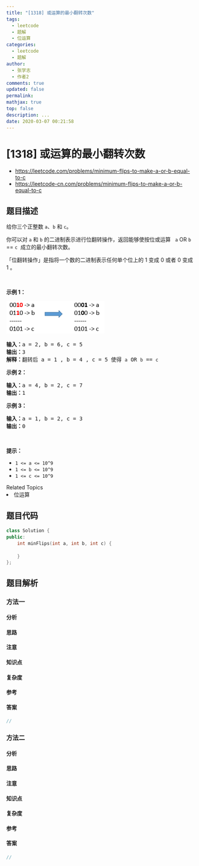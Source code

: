 ```yaml
---
title: "[1318] 或运算的最小翻转次数"
tags:
  - leetcode
  - 题解
  - 位运算
categories:
  - leetcode
  - 题解
author:
  - 张学志
  - 作者2
comments: true
updated: false
permalink:
mathjax: true
top: false
description: ...
date: 2020-03-07 00:21:58
---
```



# [1318] 或运算的最小翻转次数
* https://leetcode.com/problems/minimum-flips-to-make-a-or-b-equal-to-c
* https://leetcode-cn.com/problems/minimum-flips-to-make-a-or-b-equal-to-c


## 题目描述

<p>给你三个正整数&nbsp;<code>a</code>、<code>b</code> 和 <code>c</code>。</p>

<p>你可以对 <code>a</code> 和 <code>b</code>&nbsp;的二进制表示进行位翻转操作，返回能够使按位或运算&nbsp; &nbsp;<code>a</code> OR <code>b</code> == <code>c</code>&nbsp;&nbsp;成立的最小翻转次数。</p>

<p>「位翻转操作」是指将一个数的二进制表示任何单个位上的 1 变成 0 或者 0 变成 1 。</p>

<p>&nbsp;</p>

<p><strong>示例 1：</strong></p>

<p><img alt="" src="https://raw.githubusercontent.com/algoboy101/LeetCodeCrowdsource/master/imgs/sample_3_1676.png" style="height: 87px; width: 260px;"></p>

<pre><strong>输入：</strong>a = 2, b = 6, c = 5
<strong>输出：</strong>3
<strong>解释：</strong>翻转后 a = 1 , b = 4 , c = 5 使得 <code>a</code> OR <code>b</code> == <code>c</code></pre>

<p><strong>示例 2：</strong></p>

<pre><strong>输入：</strong>a = 4, b = 2, c = 7
<strong>输出：</strong>1
</pre>

<p><strong>示例 3：</strong></p>

<pre><strong>输入：</strong>a = 1, b = 2, c = 3
<strong>输出：</strong>0
</pre>

<p>&nbsp;</p>

<p><strong>提示：</strong></p>

<ul>
	<li><code>1 &lt;= a &lt;= 10^9</code></li>
	<li><code>1 &lt;= b&nbsp;&lt;= 10^9</code></li>
	<li><code>1 &lt;= c&nbsp;&lt;= 10^9</code></li>
</ul>
<div><div>Related Topics</div><div><li>位运算</li></div></div>


## 题目代码

```cpp
class Solution {
public:
    int minFlips(int a, int b, int c) {

    }
};
```


## 题目解析


### 方法一

#### 分析

#### 思路

#### 注意

#### 知识点

#### 复杂度

#### 参考

#### 答案

```cpp
//
```


### 方法二

#### 分析

#### 思路

#### 注意

#### 知识点

#### 复杂度

#### 参考

#### 答案

```cpp
//
```


